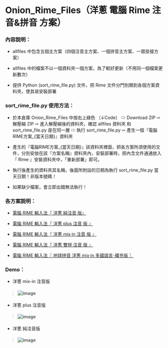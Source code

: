 # Onion_Rime_Files（洋蔥 電腦 Rime 注音&拼音 方案）

### 內容說明：
- allfiles 中包含五個主方案（四個注音主方案、一個拼音主方案、一眾掛接方案）

- allfiles 中的檔案不以一個資料夾一個方案，為了較好更新（不用同一個檔案更新數次）

- 提供 Python (sort_rime_file.py) 文件，把 Rime 文件分門別類到各個方案資料夾，使其易安裝部署

### sort_rime_file.py 使用方法：
- 於本倉庫 Onion_Rime_Files 中按右上綠色 〔↓Code〕 ⇨ Download ZIP ⇨ 解壓縮 ZIP ⇨ 進入解壓縮後的資料夾，確認 allfiles 資料夾 和 sort_rime_file.py 是在同一層 ⇨ 執行 sort_rime_file.py ⇨ 產生一個『電腦RIME方案_{當天日期}』資料夾

- 產生的『電腦RIME方案_{當天日期}』該資料夾裡面，把各方案所須使用的文件，分別安放在該『方案名稱』資料夾內，安裝部署時，把內含文件通通放入『 Rime 』安裝資料夾中，「重新部署」即可。

- 執行後產生的資料夾其名稱，後面所附註的日期為執行 sort_rime_file.py 當天日期！非版本號碼！

- 如果缺少檔案，會立即出錯無法執行！



### 各方案說明：

- [電腦 RIME 輸入法『 洋蔥 純注音 版』](https://deltazone.pixnet.net/blog/post/264319309)

- [電腦 RIME 輸入法『 洋蔥 plus 注音 版 』](https://deltazone.pixnet.net/blog/post/343650692)

- [電腦 RIME 輸入法『 洋蔥 mix‧in 注音 版 』](https://deltazone.pixnet.net/blog/post/347368709)

- [電腦 RIME 輸入法『 洋蔥 雙拼 注音 版 』](https://deltazone.pixnet.net/blog/post/359775341)

- [電腦 RIME 輸入法〖 地球拼音 洋蔥 mix‧in 多國語言-擴充版 〗](https://deltazone.pixnet.net/blog/post/353697089)

### Demo：
- 洋蔥 mix-in 注音版
>#### ![image](https://github.com/oniondelta/Onion_Rime_Files/blob/master/demo_mixin.gif)
- 洋蔥 plus 注音版
>#### ![image](https://github.com/oniondelta/Onion_Rime_Files/blob/master/demo_plus.gif)
- 洋蔥 純注音版
>#### ![image](https://github.com/oniondelta/Onion_Rime_Files/blob/master/demo_pure.gif)
